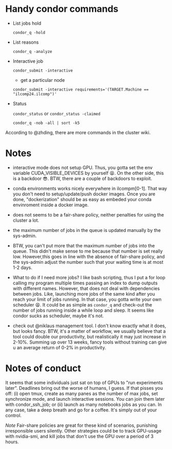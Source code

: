 # Handy condor commands

- List jobs hold

    `condor_q -hold`

- List reasons

    `condor_q -analyze`

- Interactive job

    `condor_submit -interactive`

    - get a particular node

    `condor_submit -interactive requirements='(TARGET.Machine == "ilcomp24.ilcomp")'`

- Status

    `condor_status` or `condor_status -claimed`

    `condor_q -nob -all | sort -k5`

According to @zhding, there are more commands in the cluster wiki.

# Notes

- interactive mode does not setup GPU. Thus, you gotta set the env variable CUDA_VISIBLE_DEVICES by yourself 😫. On the other side, this is a backdoor 😎. BTW, there are a couple of backdoors to exploit.

- conda environments works nicely everywhere in ilcompm[0-1]. That way you don't need to setup/update/push docker images. Once you are done, "dockerization" should be as easy as embeded your conda envinroment inside a docker image.

- does not seems to be a fair-share policy, neither penalties for using the cluster a lot.

- the maximum number of jobs in the queue is updated manually by the sys-admin.

- BTW, you can't put more that the maximum number of jobs into the queue. This didn't make sense to me because that number is set really low. However,this goes in line with the absence of fair-share policy, and the sys-admin adjust the number such that your waiting time is at most 1-2 days.

- What to do if I need more jobs?
I like bash scripting, thus I put a for loop calling my program multiple times passing an index to dump outputs with different names. However, that does not deal with dependencies between jobs. Like, launching more jobs of the same kind after you reach your limit of jobs running. In that case, you gotta write your own scheduler 😫. It could be as simple as `condor_q` and check-out the number of jobs running inside a while loop and sleep. It seems like condor sucks as scheduler, maybe it's not.

- check out @niklaus management tool. I don't know exactly what it does, but looks fancy.
BTW, it's a matter of workflow, we usually believe that a tool could double our productivity, but realistically it may just increase in 2-10%. Summing up over 13 weeks, fancy tools without training can give u an average return of 0-2% in productivity.

# Notes of conduct

It seems that some individuals just sat on top of GPUs to "run experiments later". Deadlines bring out the worse of humans, I guess. If that pisses you off: (i) open tmux, create as many panes as the number of max jobs, set synchronize mode, and launch interactive sessions. You can join them later with condor_ssh_job; or (ii) launch as many notebooks jobs as you can. In any case, take a deep breath and go for a coffee. It's simply out of your control.

_Note_ Fair-share policies are great for these kind of scenarios, punishing irresponsible users silently. Other strategies could be to track GPU-usage with nvidia-smi, and kill jobs that don't use the GPU over a period of 3 hours.